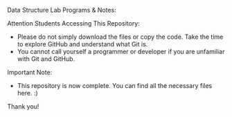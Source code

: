 Data Structure Lab Programs & Notes:

Attention Students Accessing This Repository:
- Please do not simply download the files or copy the code. Take the time to explore GitHub and understand what Git is.
- You cannot call yourself a programmer or developer if you are unfamiliar with Git and GitHub.

Important Note:
- This repository is now complete. You can find all the necessary files here. :)

Thank you!